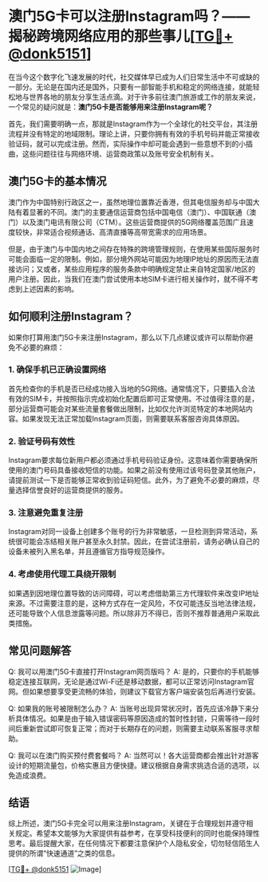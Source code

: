 # 澳门5G卡可以注册Instagram吗？——揭秘跨境网络应用的那些事儿[[TG💪+ @donk5151](https://t.me/s/donk5151)]

在当今这个数字化飞速发展的时代，社交媒体早已成为人们日常生活中不可或缺的一部分。无论是在国内还是国外，只要有一部智能手机和稳定的网络连接，就能轻松地与世界各地的朋友分享生活点滴。对于许多前往澳门旅游或工作的朋友来说，一个常见的疑问就是：**澳门5G卡是否能够用来注册Instagram呢？**

首先，我们需要明确一点，那就是Instagram作为一个全球化的社交平台，其注册流程并没有特定的地域限制。理论上讲，只要你拥有有效的手机号码并能正常接收验证码，就可以完成注册。然而，实际操作中却可能会遇到一些意想不到的小插曲，这些问题往往与网络环境、运营商政策以及账号安全机制有关。

## 澳门5G卡的基本情况

澳门作为中国特别行政区之一，虽然地理位置靠近香港，但其电信服务却与中国大陆有着显著的不同。澳门的主要通信运营商包括中国电信（澳门）、中国联通（澳门）以及澳门电讯有限公司（CTM）。这些运营商提供的5G网络覆盖范围广且速度较快，非常适合视频通话、高清直播等高带宽需求的应用场景。

但是，由于澳门与中国内地之间存在特殊的跨境管理规则，在使用某些国际服务时可能会面临一定的限制。例如，部分境外网站可能因为地理IP地址的原因而无法直接访问；又或者，某些应用程序的服务条款中明确规定禁止来自特定国家/地区的用户注册。因此，当我们在澳门尝试使用本地SIM卡进行相关操作时，就不得不考虑到上述因素的影响。

## 如何顺利注册Instagram？

如果你打算用澳门5G卡来注册Instagram，那么以下几点建议或许可以帮助你避免不必要的麻烦：

### 1. 确保手机已正确设置网络
首先检查你的手机是否已经成功接入当地的5G网络。通常情况下，只要插入合法有效的SIM卡，并按照指示完成初始化配置后即可正常使用。不过值得注意的是，部分运营商可能会对某些流量套餐做出限制，比如仅允许浏览特定的本地网站内容。如果发现无法正常加载Instagram页面，则需要联系客服咨询具体原因。

### 2. 验证号码有效性
Instagram要求每位新用户都必须通过手机号码验证身份。这意味着你需要确保所使用的澳门号码具备接收短信的功能。如果之前没有使用过该号码登录其他账户，请提前测试一下是否能够正常收到验证码短信。此外，为了避免不必要的麻烦，尽量选择信誉良好的运营商提供的服务。

### 3. 注意避免重复注册
Instagram对同一设备上创建多个账号的行为非常敏感，一旦检测到异常活动，系统很可能会冻结相关账户甚至永久封禁。因此，在尝试注册前，请务必确认自己的设备未被列入黑名单，并且遵循官方指导规范操作。

### 4. 考虑使用代理工具绕开限制
如果遇到因地理位置导致的访问障碍，可以考虑借助第三方代理软件来改变IP地址来源。不过需要注意的是，这种方式存在一定风险，不仅可能违反当地法律法规，还可能导致个人信息泄露等问题。所以除非万不得已，否则不推荐普通用户采取此类措施。

## 常见问题解答

Q: 我可以用澳门5G卡直接打开Instagram网页版吗？
A: 是的，只要你的手机能够稳定连接互联网，无论是通过Wi-Fi还是移动数据，都可以正常访问Instagram官网。但如果想要享受更流畅的体验，则建议下载官方客户端安装包后再进行安装。

Q: 如果我的账号被限制怎么办？
A: 当账号出现异常状况时，首先应该冷静下来分析具体情况。如果是由于输入错误密码等原因造成的暂时性封锁，只需等待一段时间后重新尝试即可恢复正常；而对于长期存在的问题，则需要主动联系客服寻求帮助。

Q: 我可以在澳门购买预付费套餐吗？
A: 当然可以！各大运营商都会推出针对游客设计的短期流量包，价格实惠且方便快捷。建议根据自身需求挑选合适的选项，以免造成浪费。

## 结语

综上所述，澳门5G卡完全可以用来注册Instagram，关键在于合理规划并遵守相关规定。希望本文能够为大家提供有益参考，在享受科技便利的同时也能保持理性思考。最后提醒大家，在任何情况下都要注意保护个人隐私安全，切勿轻信陌生人提供的所谓“快速通道”之类的信息。

[[TG💪+ @donk5151](https://t.me/s/donk5151) ![Image](https://i.postimg.cc/rwNCRYN7/Snipaste-2025-04-30-17-27-05.png)]